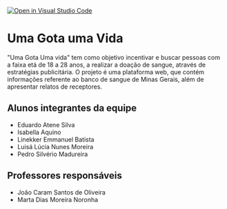 [![Open in Visual Studio Code](https://classroom.github.com/assets/open-in-vscode-c66648af7eb3fe8bc4f294546bfd86ef473780cde1dea487d3c4ff354943c9ae.svg)](https://classroom.github.com/online_ide?assignment_repo_id=7712984&assignment_repo_type=AssignmentRepo)
# Uma Gota uma Vida
"Uma Gota Uma vida" tem como objetivo incentivar e buscar pessoas com a faixa etá de 18 a 28 anos, a realizar a doação de sangue, através de estratégias publicitária. O projeto é uma plataforma web, que contém informações referente ao banco de sangue de Minas Gerais, além de apresentar relatos de receptores.
  
## Alunos integrantes da equipe

* Eduardo Atene Silva
* Isabella Aquino
* Linekker Emmanuel Batista
* Luisá Lúcia Nunes Moreira
* Pedro Silvério Madureira

## Professores responsáveis

* João Caram Santos de Oliveira
* Marta Dias Moreira Noronha

